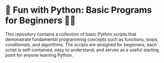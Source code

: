 # 🚀 Fun with Python: Basic Programs for Beginners 🐍✨
This repository contains a collection of basic Python scripts that demonstrate fundamental programming concepts such as functions, loops, conditionals, and algorithms. The scripts are designed for beginners,
each script is self-contained, easy to understand, and serves as a useful starting point for anyone learning Python.
